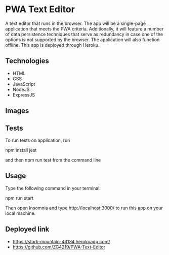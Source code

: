 # PWA Text Editor 
 A text editor that runs in the browser. The app will be a single-page application that meets the PWA criteria. Additionally, it will feature a number of data persistence techniques that serve as redundancy in case one of the options is not supported by the browser. The application will also function offline. This app is deployed through Heroku.

 ## Technologies

 - HTML
 - CSS
 - JavaScript
 - NodeJS
 - ExpressJS

 ## Images
 

 ## Tests

 To run tests on application, run
 
 npm install jest

 and then npm run test from the command line

 ## Usage

 Type the following command in your terminal:

 npm run start

 Then open Insomnia and type http://localhost:3000/ to run this app on your local machine.

 ## Deployed link

 - https://stark-mountain-43134.herokuapp.com/
 - https://github.com/ZG4219/PWA-Text-Editor


